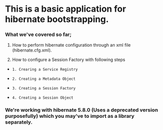 # This is a basic application for hibernate bootstrapping.

### What we've covered so far;

1. How to perform hibernate configuration through an xml file (hibernate.cfg.xml).

2. How to configure a Session Factory with following steps
*     1. Crearing a Service Registry
*     2. Creating a Metadata Object
*     3. Creating a Session Factory
*     4. Creating a Session Object

### We're working with hibernate 5.8.0 (Uses a deprecated version purposefully) which you may've to import as a library separately.